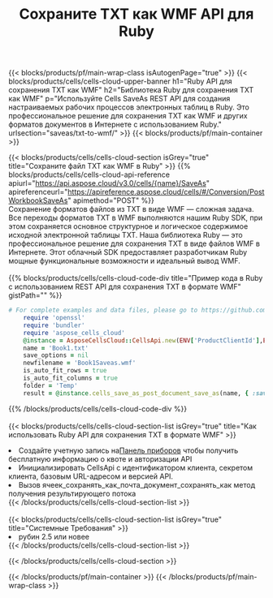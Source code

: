 ﻿---
title:  Сохраните TXT как WMF API для Ruby
description:  Использование Aspose.Cells Cloud SDK для Ruby для сохранения файла формата TXT в виде файла формата WMF.
url: /ru/ruby/saveas/txt-to-wmf/
---
{{< blocks/products/pf/main-wrap-class isAutogenPage="true" >}}
{{< blocks/products/cells/cells-cloud-upper-banner h1="Ruby API для сохранения TXT как WMF" h2="Библиотека Ruby для сохранения TXT как WMF" p="Используйте Cells SaveAs REST API для создания настраиваемых рабочих процессов электронных таблиц в Ruby. Это профессиональное решение для сохранения TXT как WMF и других форматов документов в Интернете с использованием Ruby." urlsection="saveas/txt-to-wmf/" >}}
{{< blocks/products/pf/main-container >}}

{{< blocks/products/cells/cells-cloud-section isGrey="true" title="Сохраните файл TXT как WMF в Ruby" >}}
{{% blocks/products/cells/cells-cloud-api-reference apiurl="https://api.aspose.cloud/v3.0/cells/{name}/SaveAs" apireferenceurl="https://apireference.aspose.cloud/cells/#/Conversion/PostWorkbookSaveAs" apimethod="POST" %}}
<br/>
Сохранение форматов файлов из TXT в виде WMF — сложная задача. Все переходы форматов TXT в WMF выполняются нашим Ruby SDK, при этом сохраняется основное структурное и логическое содержимое исходной электронной таблицы TXT. Наша библиотека Ruby — это профессиональное решение для сохранения TXT в виде файлов WMF в Интернете. Этот облачный SDK предоставляет разработчикам Ruby мощные функциональные возможности и идеальный вывод WMF.
<br/>
<br/>
{{% blocks/products/cells/cells-cloud-code-div title="Пример кода в Ruby с использованием REST API для сохранения TXT в формате WMF" gistPath="" %}}
  
```ruby
# For complete examples and data files, please go to https://github.com/aspose-cells-cloud/aspose-cells-cloud-ruby/
    require 'openssl'
    require 'bundler'
    require 'aspose_cells_cloud'
    @instance = AsposeCellsCloud::CellsApi.new(ENV['ProductClientId'],ENV['ProductClientSecret'])
    name = 'Book1.txt'
    save_options = nil
    newfilename = 'Book1Saveas.wmf'
    is_auto_fit_rows = true
    is_auto_fit_columns = true
    folder = 'Temp'
    result = @instance.cells_save_as_post_document_save_as(name, { :save_options=>save_options, :newfilename=>(folder+"/"+newfilename), :is_auto_fit_rows=>is_auto_fit_rows, :is_auto_fit_columns=>is_auto_fit_columns, :folder=>folder})
```
  
{{% /blocks/products/cells/cells-cloud-code-div %}}
<br/>
<br/>
{{< blocks/products/cells/cells-cloud-section-list isGrey="true" title="Как использовать Ruby API для сохранения TXT в формате WMF" >}}
<li> Создайте учетную запись на<a href="https://dashboard.aspose.cloud/">Панель приборов</a> чтобы получить бесплатную информацию о квоте и авторизации API</li>
<li>Инициализировать CellsApi с идентификатором клиента, секретом клиента, базовым URL-адресом и версией API.</li>
<li>Вызов ячеек_сохранять_как_почта_документ_сохранять_как метод получения результирующего потока</li>
{{< /blocks/products/cells/cells-cloud-section-list >}}
<br/>
<br/>
{{< blocks/products/cells/cells-cloud-section-list isGrey="true" title="Системные Требования" >}}
<li>рубин 2.5 или новее</li>
{{< /blocks/products/cells/cells-cloud-section-list >}}

{{< /blocks/products/cells/cells-cloud-section >}}

{{< /blocks/products/pf/main-container >}}
{{< /blocks/products/pf/main-wrap-class >}}
